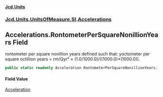 #### [Jcd.Units](index.md 'index')
### [Jcd.Units.UnitsOfMeasure.SI](Jcd.Units.UnitsOfMeasure.SI.md 'Jcd.Units.UnitsOfMeasure.SI').[Accelerations](Accelerations.md 'Jcd.Units.UnitsOfMeasure.SI.Accelerations')

## Accelerations.RontometerPerSquareNonillionYears Field

rontometer per square nonillion years defined such that: yoctometer per square octillion years = rm/Qyr² ×
(1.0/1000.0)/((1000.0)*(1000.0)).

```csharp
public static readonly Acceleration RontometerPerSquareNonillionYears;
```

#### Field Value
[Acceleration](Acceleration.md 'Jcd.Units.UnitTypes.Acceleration')
